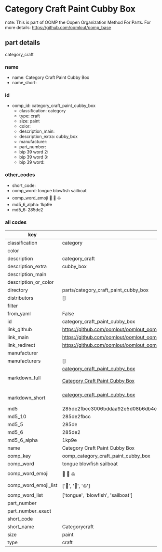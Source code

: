 # Category Craft Paint Cubby Box  

note: This is part of OOMP the Oopen Organization Method For Parts. For more details: https://github.com/oomlout/oomp_base

##  part details
  



category_craft



### name
* name: Category Craft Paint Cubby Box
* name_short: 
### id
* oomp_id: category_craft_paint_cubby_box
  * classification: category
  * type: craft
  * size: paint
  * color: 
  * description_main: 
  * description_extra: cubby_box
  * manufacturer: 
  * part_number: 
  * bip 39 word 2: 
  * bip 39 word 3: 
  * bip 39 word: 

### other_codes
* short_code: 
* oomp_word: tongue blowfish sailboat
* oomp_word_emoji :tongue: :blowfish: :sailboat:
* md5_6_alpha: 1kp9e
* md5_6: 285de2









### all codes 
| key | value |  
| --- | --- |  
| classification | category |  
| color |  |  
| description | category_craft |  
| description_extra | cubby_box |  
| description_main |  |  
| description_or_color |   |  
| directory | parts/category_craft_paint_cubby_box |  
| distributors | [] |  
| filter |  |  
| from_yaml | False |  
| id | category_craft_paint_cubby_box |  
| link_github | https://github.com/oomlout/oomlout_oomp_version_1_messy/tree/main/parts/category_craft_paint_cubby_box |  
| link_main | https://github.com/oomlout/oomlout_oomp_version_1_messy/tree/main/parts/category_craft_paint_cubby_box |  
| link_redirect | https://github.com/oomlout/oomlout_oomp_version_1_messy/tree/main/parts/category_craft_paint_cubby_box |  
| manufacturer |  |  
| manufacturers | [] |  
| markdown_full | [category_craft_paint_cubby_box](none)<br>[](none)<br>[Category Craft Paint Cubby Box](none)<br><br> |  
| markdown_short | [category_craft_paint_cubby_box](none)<br><br> |  
| md5 | 285de2fbcc3006bddaa92e5d08b6db4c |  
| md5_10 | 285de2fbcc |  
| md5_5 | 285de |  
| md5_6 | 285de2 |  
| md5_6_alpha | 1kp9e |  
| name | Category Craft Paint Cubby Box |  
| oomp_key | oomp_category_craft_paint_cubby_box |  
| oomp_word | tongue blowfish sailboat |  
| oomp_word_emoji | :tongue: :blowfish: :sailboat: |  
| oomp_word_emoji_list | [':tongue:', ':blowfish:', ':sailboat:'] |  
| oomp_word_list | ['tongue', 'blowfish', 'sailboat'] |  
| part_number |  |  
| part_number_exact |  |  
| short_code |  |  
| short_name | Categorycraft |  
| size | paint |  
| type | craft |  
